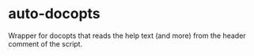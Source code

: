 <!--
Documentation Copyright 2025 Erik Heckman
SPDX-License-Identifier: CC0-1.0
-->

# auto-docopts

Wrapper for docopts that reads the help text
(and more) from the header comment of the script.
